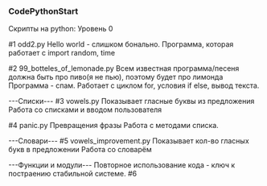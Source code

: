 ### CodePythonStart ###

Скрипты на python: Уровень 0

#1 odd2.py
Hello world - слишком бонально.
Программа, которая работает с import random, time

#2 99_botteles_of_lemonade.py
Всем известная программа/песеня должна быть про пиво(я не пью), поэтому будет про лимонда
Программа - спам. Работает с циклом for, условия if else, вывод текста.

---Списки---
#3 vowels.py Показывает гласные буквы из предложения
Работа со списками и вводом пользователя

#4 panic.py Превращения фразы
Работа с методами списка. 

---Словари---
#5 vowels_improvement.py Показывает кол-во гласных букв в предложении
Работа со словарём

---Функции и модули---
Повторное использование кода - ключ к постраению стабильной системе.
#6 
